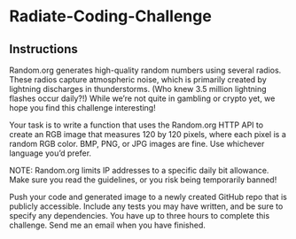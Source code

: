 # Radiate-Coding-Challenge

## Instructions
Random.org generates high-quality random numbers using several radios. These radios capture atmospheric noise, which is primarily created by lightning discharges in thunderstorms. (Who knew 3.5 million lightning flashes occur daily?!) While we’re not quite in gambling or crypto yet, we hope you find this challenge interesting!

Your task is to write a function that uses the Random.org HTTP API to create an RGB image that measures 120 by 120 pixels, where each pixel is a random RGB color. BMP, PNG, or JPG images are fine. Use whichever language you’d prefer.

NOTE: Random.org limits IP addresses to a specific daily bit allowance. Make sure you read the guidelines, or you risk being temporarily banned!

Push your code and generated image to a newly created GitHub repo that is publicly accessible. Include any tests you may have written, and be sure to specify any dependencies. You have up to three hours to complete this challenge. Send me an email when you have finished.